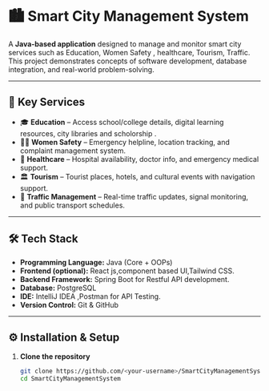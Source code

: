 # 🏙️ Smart City Management System

A **Java-based application** designed to manage and monitor smart city services such as Education, Women Safety , healthcare, Tourism, Traffic.  
This project demonstrates concepts of software development, database integration, and real-world problem-solving.

---

## 📌 Key Services
- 🎓 **Education** – Access school/college details, digital learning resources, city libraries and scholorship .
- 👩‍🦰 **Women Safety** – Emergency helpline, location tracking, and complaint management system.
- 🏥 **Healthcare** – Hospital availability, doctor info, and emergency medical support.
- 🏛️ **Tourism** – Tourist places, hotels, and cultural events with navigation support.
- 🚦 **Traffic Management** – Real-time traffic updates, signal monitoring, and public transport schedules.

---

## 🛠️ Tech Stack
- **Programming Language:** Java (Core + OOPs)
- **Frontend (optional):** React js,component based UI,Tailwind CSS.
- **Backend Framework:** Spring Boot for Restful API development.
- **Database:**  PostgreSQL
- **IDE:** IntelliJ IDEA ,Postman for API Testing.
- **Version Control:** Git & GitHub

---

## ⚙️ Installation & Setup
1. **Clone the repository**
   ```bash
   git clone https://github.com/<your-username>/SmartCityManagementSystem.git
   cd SmartCityManagementSystem

